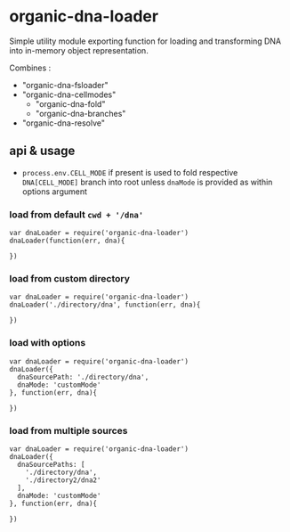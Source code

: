 # organic-dna-loader

Simple utility module exporting function for loading and transforming DNA into
in-memory object representation.

Combines :

* "organic-dna-fsloader"
* "organic-dna-cellmodes"
  * "organic-dna-fold"
  * "organic-dna-branches"
* "organic-dna-resolve"

## api & usage

* `process.env.CELL_MODE` if present is used to fold respective
`DNA[CELL_MODE]` branch into root unless `dnaMode` is provided as 
within options argument


### load from default `cwd + '/dna'`

```
var dnaLoader = require('organic-dna-loader')
dnaLoader(function(err, dna){

})
```

### load from custom directory

```
var dnaLoader = require('organic-dna-loader')
dnaLoader('./directory/dna', function(err, dna){

})
```

### load with options

```
var dnaLoader = require('organic-dna-loader')
dnaLoader({
  dnaSourcePath: './directory/dna',
  dnaMode: 'customMode'
}, function(err, dna){

})
```

### load from multiple sources


```
var dnaLoader = require('organic-dna-loader')
dnaLoader({
  dnaSourcePaths: [
    './directory/dna',
    './directory2/dna2'
  ],
  dnaMode: 'customMode'
}, function(err, dna){

})
```